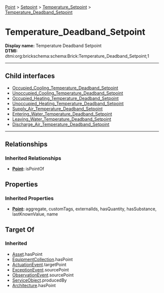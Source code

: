 [Point](../../../Point.md) > [Setpoint](../../Setpoint.md) > [Temperature_Setpoint](../Temperature_Setpoint.md) > [Temperature_Deadband_Setpoint](#)
# Temperature_Deadband_Setpoint

**Display name:** Temperature Deadband Setpoint<br />
**DTMI:** dtmi:org:brickschema:schema:Brick:Temperature_Deadband_Setpoint;1

---


## Child interfaces
* [Occupied_Cooling_Temperature_Deadband_Setpoint](Occupied_Cooling_Temperature_Deadband_Setpoint.md)
* [Unoccupied_Cooling_Temperature_Deadband_Setpoint](Unoccupied_Cooling_Temperature_Deadband_Setpoint.md)
* [Occupied_Heating_Temperature_Deadband_Setpoint](Occupied_Heating_Temperature_Deadband_Setpoint.md)
* [Unoccupied_Heating_Temperature_Deadband_Setpoint](Unoccupied_Heating_Temperature_Deadband_Setpoint.md)
* [Supply_Air_Temperature_Deadband_Setpoint](Supply_Air_Temperature_Deadband_Setpoint/Supply_Air_Temperature_Deadband_Setpoint.md)
* [Entering_Water_Temperature_Deadband_Setpoint](../Water_Temperature_Setpoint/Entering_Water_Temperature_Setpoint/Entering_Water_Temperature_Deadband_Setpoint.md)
* [Leaving_Water_Temperature_Deadband_Setpoint](../Water_Temperature_Setpoint/Leaving_Water_Temperature_Setpoint/Leaving_Water_Temperature_Deadband_Setpoint.md)
* [Discharge_Air_Temperature_Deadband_Setpoint](../Air_Temperature_Setpoint/Discharge_Air_Temperature_Setpoint/Discharge_Air_Temperature_Deadband_Setpoint/Discharge_Air_Temperature_Deadband_Setpoint.md)

---
## Relationships
### Inherited Relationships
* **[Point](../../../Point.md):** isPointOf
## Properties
### Inherited Properties
* **[Point](../../../Point.md):** aggregate, customTags, externalIds, hasQuantity, hasSubstance, lastKnownValue, name
## Target Of
### Inherited
* [Asset](../../../../Asset/Asset.md).hasPoint
* [EquipmentCollection](../../../../Collection/AssetCollection/EquipmentCollection/EquipmentCollection.md).hasPoint
* [ActuationEvent](../../../../Event/PointEvent/ActuationEvent.md).targetPoint
* [ExceptionEvent](../../../../Event/PointEvent/ExceptionEvent.md).sourcePoint
* [ObservationEvent](../../../../Event/PointEvent/ObservationEvent.md).sourcePoint
* [ServiceObject](../../../../Information/ServiceObject/ServiceObject.md).producedBy
* [Architecture](../../../../Space/Architecture/Architecture.md).hasPoint
